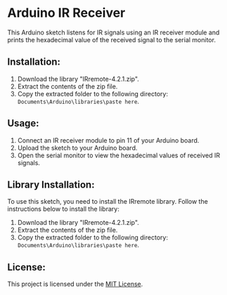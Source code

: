 # Arduino IR Receiver

This Arduino sketch listens for IR signals using an IR receiver module and prints the hexadecimal value of the received signal to the serial monitor.

## Installation:

1. Download the library "IRremote-4.2.1.zip".
2. Extract the contents of the zip file.
3. Copy the extracted folder to the following directory: `Documents\Arduino\libraries\paste here`.

## Usage:

1. Connect an IR receiver module to pin 11 of your Arduino board.
2. Upload the sketch to your Arduino board.
3. Open the serial monitor to view the hexadecimal values of received IR signals.

## Library Installation:

To use this sketch, you need to install the IRremote library. Follow the instructions below to install the library:

1. Download the library "IRremote-4.2.1.zip".
2. Extract the contents of the zip file.
3. Copy the extracted folder to the following directory: `Documents\Arduino\libraries\paste here`.

## License:

This project is licensed under the [MIT License](LICENSE).
